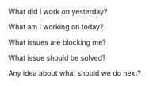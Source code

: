 What did I work on yesterday?

What am I working on today?

What issues are blocking me?

What issue should be solved?

Any idea about what should we do next?
